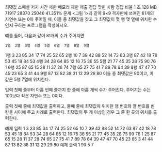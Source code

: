최댓값 스페셜 저지
시간 제한	메모리 제한	제출	정답	맞힌 사람	정답 비율
1 초	128 MB	71917	28370	25046	41.351%
문제
<그림 1>과 같이 9×9 격자판에 쓰여진 81개의 자연수 또는 0이 주어질 때, 이들 중 최댓값을 찾고 그 최댓값이 몇 행 몇 열에 위치한 수인지 구하는 프로그램을 작성하시오.

예를 들어, 다음과 같이 81개의 수가 주어지면

 	1열	2열	3열	4열	5열	6열	7열	8열	9열
1행	3	23	85	34	17	74	25	52	65
2행	10	7	39	42	88	52	14	72	63
3행	87	42	18	78	53	45	18	84	53
4행	34	28	64	85	12	16	75	36	55
5행	21	77	45	35	28	75	90	76	1
6행	25	87	65	15	28	11	37	28	74
7행	65	27	75	41	7	89	78	64	39
8행	47	47	70	45	23	65	3	41	44
9행	87	13	82	38	31	12	29	29	80
이들 중 최댓값은 90이고, 이 값은 5행 7열에 위치한다.

입력
첫째 줄부터 아홉 번째 줄까지 한 줄에 아홉 개씩 수가 주어진다. 주어지는 수는 100보다 작은 자연수 또는 0이다.

출력
첫째 줄에 최댓값을 출력하고, 둘째 줄에 최댓값이 위치한 행 번호와 열 번호를 빈칸을 사이에 두고 차례로 출력한다. 최댓값이 두 개 이상인 경우 그 중 한 곳의 위치를 출력한다.

예제 입력 1 
3 23 85 34 17 74 25 52 65
10 7 39 42 88 52 14 72 63
87 42 18 78 53 45 18 84 53
34 28 64 85 12 16 75 36 55
21 77 45 35 28 75 90 76 1
25 87 65 15 28 11 37 28 74
65 27 75 41 7 89 78 64 39
47 47 70 45 23 65 3 41 44
87 13 82 38 31 12 29 29 80
예제 출력 1 
90
5 7
